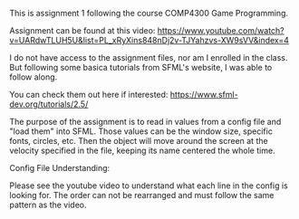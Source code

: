 This is assignment 1 following the course COMP4300 Game Programming.

Assignment can be found at this video: https://www.youtube.com/watch?v=UARdwTLUH5U&list=PL_xRyXins848nDj2v-TJYahzvs-XW9sVV&index=4

I do not have access to the assignment files, nor am I enrolled in the class. But following some basica tutorials from SFML's website, I was able to follow along.

You can check them out here if interested: https://www.sfml-dev.org/tutorials/2.5/

The purpose of the assignment is to read in values from a config file and "load them" into SFML. Those values can be the window size, specific fonts, circles, etc. Then the object will move around the screen at the velocity specified in the file, keeping its name centered the whole time.

Config File Understanding:

Please see the youtube video to understand what each line in the config is looking for. The order can not be rearranged and must follow the same pattern as the video.